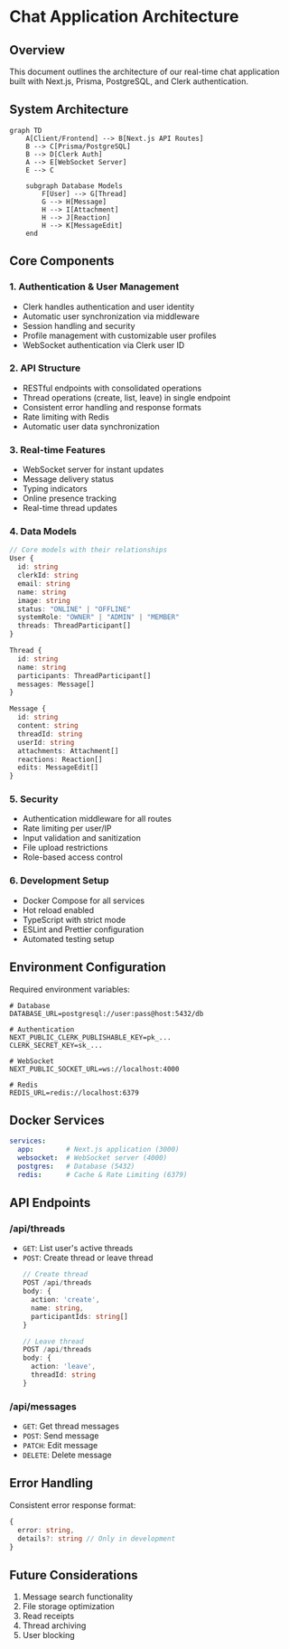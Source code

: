# Chat Application Architecture

## Overview
This document outlines the architecture of our real-time chat application built with Next.js, Prisma, PostgreSQL, and Clerk authentication.

## System Architecture

```mermaid
graph TD
    A[Client/Frontend] --> B[Next.js API Routes]
    B --> C[Prisma/PostgreSQL]
    B --> D[Clerk Auth]
    A --> E[WebSocket Server]
    E --> C
    
    subgraph Database Models
        F[User] --> G[Thread]
        G --> H[Message]
        H --> I[Attachment]
        H --> J[Reaction]
        H --> K[MessageEdit]
    end
```

## Core Components

### 1. Authentication & User Management
- Clerk handles authentication and user identity
- Automatic user synchronization via middleware
- Session handling and security
- Profile management with customizable user profiles
- WebSocket authentication via Clerk user ID

### 2. API Structure
- RESTful endpoints with consolidated operations
- Thread operations (create, list, leave) in single endpoint
- Consistent error handling and response formats
- Rate limiting with Redis
- Automatic user data synchronization

### 3. Real-time Features
- WebSocket server for instant updates
- Message delivery status
- Typing indicators
- Online presence tracking
- Real-time thread updates

### 4. Data Models

```typescript
// Core models with their relationships
User {
  id: string
  clerkId: string
  email: string
  name: string
  image: string
  status: "ONLINE" | "OFFLINE"
  systemRole: "OWNER" | "ADMIN" | "MEMBER"
  threads: ThreadParticipant[]
}

Thread {
  id: string
  name: string
  participants: ThreadParticipant[]
  messages: Message[]
}

Message {
  id: string
  content: string
  threadId: string
  userId: string
  attachments: Attachment[]
  reactions: Reaction[]
  edits: MessageEdit[]
}
```

### 5. Security
- Authentication middleware for all routes
- Rate limiting per user/IP
- Input validation and sanitization
- File upload restrictions
- Role-based access control

### 6. Development Setup
- Docker Compose for all services
- Hot reload enabled
- TypeScript with strict mode
- ESLint and Prettier configuration
- Automated testing setup

## Environment Configuration
Required environment variables:
```env
# Database
DATABASE_URL=postgresql://user:pass@host:5432/db

# Authentication
NEXT_PUBLIC_CLERK_PUBLISHABLE_KEY=pk_...
CLERK_SECRET_KEY=sk_...

# WebSocket
NEXT_PUBLIC_SOCKET_URL=ws://localhost:4000

# Redis
REDIS_URL=redis://localhost:6379
```

## Docker Services
```yaml
services:
  app:        # Next.js application (3000)
  websocket:  # WebSocket server (4000)
  postgres:   # Database (5432)
  redis:      # Cache & Rate Limiting (6379)
```

## API Endpoints

### /api/threads
- `GET`: List user's active threads
- `POST`: Create thread or leave thread
  ```typescript
  // Create thread
  POST /api/threads
  body: {
    action: 'create',
    name: string,
    participantIds: string[]
  }

  // Leave thread
  POST /api/threads
  body: {
    action: 'leave',
    threadId: string
  }
  ```

### /api/messages
- `GET`: Get thread messages
- `POST`: Send message
- `PATCH`: Edit message
- `DELETE`: Delete message

## Error Handling
Consistent error response format:
```typescript
{
  error: string,
  details?: string // Only in development
}
```

## Future Considerations
1. Message search functionality
2. File storage optimization
3. Read receipts
4. Thread archiving
5. User blocking 